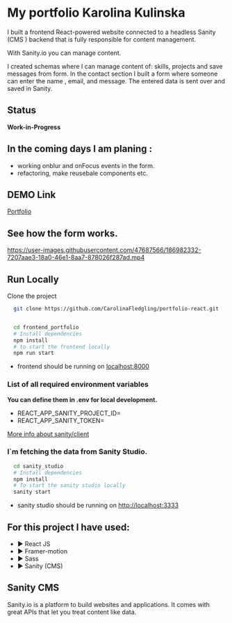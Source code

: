 ﻿# My portfolio Karolina Kulinska

I built a frontend React-powered website connected to a headless Sanity (CMS ) backend that is fully responsible for content management.

With Sanity.io you can manage content.

I created schemas where I can manage content of: skills, projects and save messages from form.
In the contact section I built a form where someone can enter the name , email, and message. The entered data is sent over and saved in Sanity.

## Status

**Work-in-Progress**

## In the coming days I am planing : 

- working  onblur and onFocus events in the form.
- refactoring,  make reusebale components etc.   

## DEMO Link

[Portfolio](https://karolinakulinskaportfolio.netlify.app/)

## See how the form works.

https://user-images.githubusercontent.com/47687566/186982332-7207aae3-18a0-46e1-8aa7-878026f287ad.mp4


## Run Locally

Clone the project

```bash
  git clone https://github.com/CarolinaFledgling/portfolio-react.git
```

```bash

  cd frontend_portfolio
  # Install dependencies
  npm install
  # to start the frontend locally
  npm run start 

```

- frontend should be running on [localhost:8000](http://localhost:8000)

### List of all required environment variables

**You can define them in .env for local development.**

- REACT_APP_SANITY_PROJECT_ID=
- REACT_APP_SANITY_TOKEN=

[More info about sanity/client ](https://www.sanity.io/docs/js-client)
### I`m fetching the data from Sanity Studio.

```bash
  cd sanity_studio
  # Install dependencies
  npm install
  # To start the sanity studio locally
  sanity start 
```

- sanity studio should be running on [http://localhost:3333](http://localhost:3333)

## For this project I have used:

- ▶️ React JS
- ▶️ Framer-motion
- ▶️ Sass
- ▶️ Sanity (CMS)

## Sanity CMS

Sanity.io is a platform to build websites and applications. It comes with great APIs that let you treat content like data.
